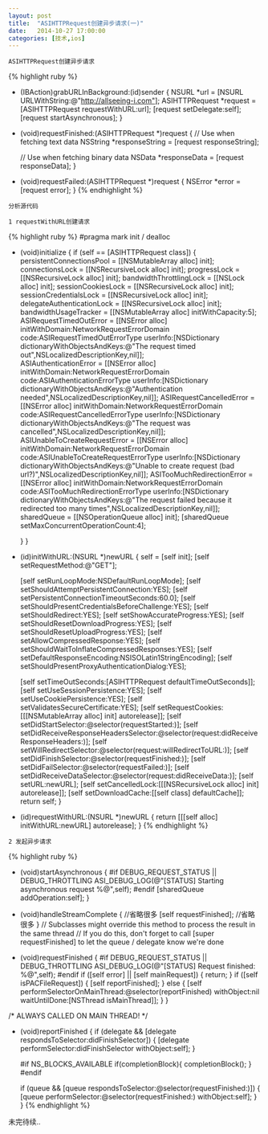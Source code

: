 ```yaml
---
layout: post
title:  "ASIHTTPRequest创建异步请求(一)"
date:   2014-10-27 17:00:00
categories: [技术,ios]
---
```


`ASIHTTPRequest创建异步请求`

{% highlight ruby %}
- (IBAction)grabURLInBackground:(id)sender
{
    NSURL *url = [NSURL URLWithString:@"http://allseeing-i.com"];
    ASIHTTPRequest *request = [ASIHTTPRequest requestWithURL:url];
    [request setDelegate:self];
    [request startAsynchronous];
}

- (void)requestFinished:(ASIHTTPRequest *)request
{
    // Use when fetching text data
    NSString *responseString = [request responseString];
    
    // Use when fetching binary data
    NSData *responseData = [request responseData];
}

- (void)requestFailed:(ASIHTTPRequest *)request
{
    NSError *error = [request error];
}
{% endhighlight %}


`分析源代码`

`1 requestWithURL创建请求`

{% highlight ruby %}
#pragma mark init / dealloc

+ (void)initialize
{
	if (self == [ASIHTTPRequest class]) {
		persistentConnectionsPool = [[NSMutableArray alloc] init];
		connectionsLock = [[NSRecursiveLock alloc] init];
		progressLock = [[NSRecursiveLock alloc] init];
		bandwidthThrottlingLock = [[NSLock alloc] init];
		sessionCookiesLock = [[NSRecursiveLock alloc] init];
		sessionCredentialsLock = [[NSRecursiveLock alloc] init];
		delegateAuthenticationLock = [[NSRecursiveLock alloc] init];
		bandwidthUsageTracker = [[NSMutableArray alloc] initWithCapacity:5];
		ASIRequestTimedOutError = [[NSError alloc] initWithDomain:NetworkRequestErrorDomain code:ASIRequestTimedOutErrorType userInfo:[NSDictionary dictionaryWithObjectsAndKeys:@"The request timed out",NSLocalizedDescriptionKey,nil]];  
		ASIAuthenticationError = [[NSError alloc] initWithDomain:NetworkRequestErrorDomain code:ASIAuthenticationErrorType userInfo:[NSDictionary dictionaryWithObjectsAndKeys:@"Authentication needed",NSLocalizedDescriptionKey,nil]];
		ASIRequestCancelledError = [[NSError alloc] initWithDomain:NetworkRequestErrorDomain code:ASIRequestCancelledErrorType userInfo:[NSDictionary dictionaryWithObjectsAndKeys:@"The request was cancelled",NSLocalizedDescriptionKey,nil]];
		ASIUnableToCreateRequestError = [[NSError alloc] initWithDomain:NetworkRequestErrorDomain code:ASIUnableToCreateRequestErrorType userInfo:[NSDictionary dictionaryWithObjectsAndKeys:@"Unable to create request (bad url?)",NSLocalizedDescriptionKey,nil]];
		ASITooMuchRedirectionError = [[NSError alloc] initWithDomain:NetworkRequestErrorDomain code:ASITooMuchRedirectionErrorType userInfo:[NSDictionary dictionaryWithObjectsAndKeys:@"The request failed because it redirected too many times",NSLocalizedDescriptionKey,nil]];
		sharedQueue = [[NSOperationQueue alloc] init];
		[sharedQueue setMaxConcurrentOperationCount:4];

	}
}


- (id)initWithURL:(NSURL *)newURL
{
	self = [self init];
	[self setRequestMethod:@"GET"];

	[self setRunLoopMode:NSDefaultRunLoopMode];
	[self setShouldAttemptPersistentConnection:YES];
	[self setPersistentConnectionTimeoutSeconds:60.0];
	[self setShouldPresentCredentialsBeforeChallenge:YES];
	[self setShouldRedirect:YES];
	[self setShowAccurateProgress:YES];
	[self setShouldResetDownloadProgress:YES];
	[self setShouldResetUploadProgress:YES];
	[self setAllowCompressedResponse:YES];
	[self setShouldWaitToInflateCompressedResponses:YES];
	[self setDefaultResponseEncoding:NSISOLatin1StringEncoding];
	[self setShouldPresentProxyAuthenticationDialog:YES];
	
	[self setTimeOutSeconds:[ASIHTTPRequest defaultTimeOutSeconds]];
	[self setUseSessionPersistence:YES];
	[self setUseCookiePersistence:YES];
	[self setValidatesSecureCertificate:YES];
	[self setRequestCookies:[[[NSMutableArray alloc] init] autorelease]];
	[self setDidStartSelector:@selector(requestStarted:)];
	[self setDidReceiveResponseHeadersSelector:@selector(request:didReceiveResponseHeaders:)];
	[self setWillRedirectSelector:@selector(request:willRedirectToURL:)];
	[self setDidFinishSelector:@selector(requestFinished:)];
	[self setDidFailSelector:@selector(requestFailed:)];
	[self setDidReceiveDataSelector:@selector(request:didReceiveData:)];
	[self setURL:newURL];
	[self setCancelledLock:[[[NSRecursiveLock alloc] init] autorelease]];
	[self setDownloadCache:[[self class] defaultCache]];
	return self;
}

+ (id)requestWithURL:(NSURL *)newURL
{
	return [[[self alloc] initWithURL:newURL] autorelease];
}
{% endhighlight %}

`2 发起异步请求`

{% highlight ruby %}
- (void)startAsynchronous
{
#if DEBUG_REQUEST_STATUS || DEBUG_THROTTLING
ASI_DEBUG_LOG(@"[STATUS] Starting asynchronous request %@",self);
#endif
    [sharedQueue addOperation:self];
}

- (void)handleStreamComplete
{
    //省略很多
    [self requestFinished];
    //省略很多
}
// Subclasses might override this method to process the result in the same thread
// If you do this, don't forget to call [super requestFinished] to let the queue / delegate know we're done
- (void)requestFinished
{
#if DEBUG_REQUEST_STATUS || DEBUG_THROTTLING
	ASI_DEBUG_LOG(@"[STATUS] Request finished: %@",self);
#endif
	if ([self error] || [self mainRequest]) {
		return;
	}
	if ([self isPACFileRequest]) {
		[self reportFinished];
	} else {
		[self performSelectorOnMainThread:@selector(reportFinished) withObject:nil waitUntilDone:[NSThread isMainThread]];
	}
}

/* ALWAYS CALLED ON MAIN THREAD! */
- (void)reportFinished
{
	if (delegate && [delegate respondsToSelector:didFinishSelector]) {
		[delegate performSelector:didFinishSelector withObject:self];
	}

	#if NS_BLOCKS_AVAILABLE
	if(completionBlock){
		completionBlock();
	}
	#endif

	if (queue && [queue respondsToSelector:@selector(requestFinished:)]) {
		[queue performSelector:@selector(requestFinished:) withObject:self];
	}
}
{% endhighlight %}

未完待续..
